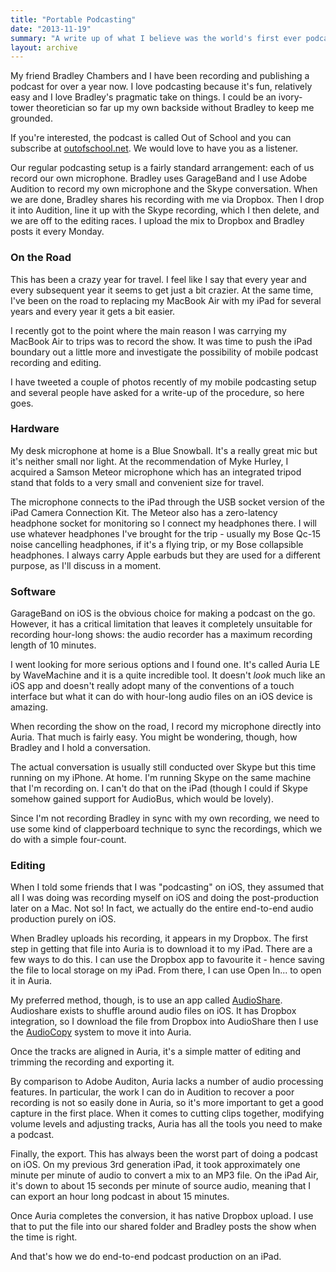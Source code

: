 ```yaml
---
title: "Portable Podcasting"
date: "2013-11-19"
summary: "A write up of what I believe was the world's first ever podcast recorded, editied and published entirely on iOS."
layout: archive
---
```


My friend Bradley Chambers and I have been recording and publishing a podcast for over a year now. I love podcasting because it's fun, relatively easy and I love Bradley's pragmatic take on things. I could be an ivory-tower theoretician so far up my own backside without Bradley to keep me grounded.

If you're interested, the podcast is called Out of School and you can subscribe at [outofschool.net](http://outofschool.net). We would love to have you as a listener.

Our regular podcasting setup is a fairly standard arrangement: each of us record our own microphone. Bradley uses GarageBand and I use Adobe Audition to record my own microphone and the Skype conversation. When we are done, Bradley shares his recording with me via Dropbox. Then I drop it into Audition, line it up with the Skype recording, which I then delete, and we are off to the editing races. I upload the mix to Dropbox and Bradley posts it every Monday.

### On the Road

This has been a crazy year for travel. I feel like I say that every year and every subsequent year it seems to get just a bit crazier. At the same time, I've been on the road to replacing my MacBook Air with my iPad for several years and every year it gets a bit easier.

I recently got to the point where the main reason I was carrying my MacBook Air to trips was to record the show. It was time to push the iPad boundary out a little more and investigate the possibility of mobile podcast recording and editing.

I have tweeted a couple of photos recently of my mobile podcasting setup and several people have asked for a write-up of the procedure, so here goes.

### Hardware

My desk microphone at home is a Blue Snowball. It's a really great mic but it's neither small nor light. At the recommendation of Myke Hurley, I acquired a Samson Meteor microphone which has an integrated tripod stand that folds to a very small and convenient size for travel.

The microphone connects to the iPad through the USB socket version of the iPad Camera Connection Kit. The Meteor also has a zero-latency headphone socket for monitoring so I connect my headphones there. I will use whatever headphones I've brought for the trip - usually my Bose Qc-15 noise cancelling headphones, if it's a flying trip, or my Bose collapsible headphones. I always carry Apple earbuds but they are used for a different purpose, as I'll discuss in a moment.

### Software

GarageBand on iOS is the obvious choice for making a podcast on the go. However, it has a critical limitation that leaves it completely unsuitable for recording hour-long shows: the audio recorder has a maximum recording length of 10 minutes.

I went looking for more serious options and I found one. It's called Auria LE by WaveMachine and it is a quite incredible tool. It doesn't _look_ much like an iOS app and doesn't really adopt many of the conventions of a touch interface but what it can do with hour-long audio files on an iOS device is amazing.

When recording the show on the road, I record my microphone directly into Auria. That much is fairly easy. You might be wondering, though, how Bradley and I hold a conversation.

The actual conversation is usually still conducted over Skype but this time running on my iPhone. At home. I'm running Skype on the same machine that I'm recording on. I can't do that on the iPad (though I could if Skype somehow gained support for AudioBus, which would be lovely).

Since I'm not recording Bradley in sync with my own recording, we need to use some kind of clapperboard technique to sync the recordings, which we do with a simple four-count.

### Editing

When I told some friends that I was "podcasting" on iOS, they assumed that all I was doing was recording myself on iOS and doing the post-production later on a Mac. Not so! In fact, we actually do the entire end-to-end audio production purely on iOS.

When Bradley uploads his recording, it appears in my Dropbox. The first step in getting that file into Auria is to download it to my iPad. There are a few ways to do this. I can use the Dropbox app to favourite it - hence saving the file to local storage on my iPad. From there, I can use Open In... to open it in Auria.

My preferred method, though, is to use an app called [AudioShare](http://kymatica.com/Software/AudioShare). Audioshare exists to shuffle around audio files on iOS. It has Dropbox integration, so I download the file from Dropbox into AudioShare then I use the [AudioCopy](http://www.sonomawireworks.com/iphone/audiocopy/) system to move it into Auria.

Once the tracks are aligned in Auria, it's a simple matter of editing and trimming the recording and exporting it.

By comparison to Adobe Auditon, Auria lacks a number of audio processing features. In particular, the work I can do in Audition to recover a poor recording is not so easily done in Auria, so it's more important to get a good capture in the first place. When it comes to cutting clips together, modifying volume levels and adjusting tracks, Auria has all the tools you need to make a podcast.

Finally, the export. This has always been the worst part of doing a podcast on iOS. On my previous 3rd generation iPad, it took approximately one minute per minute of audio to convert a mix to an MP3 file. On the iPad Air, it's down to about 15 seconds per minute of source audio, meaning that I can export an hour long podcast in about 15 minutes.

Once Auria completes the conversion, it has native Dropbox upload. I use that to put the file into our shared folder and Bradley posts the show when the time is right.

And that's how we do end-to-end podcast production on an iPad.
